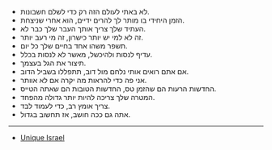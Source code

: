- לא באתי לעולם הזה רק כדי לשלם חשבונות.
- הזמן היחידי בו מותר לך להרים ידיים, הוא אחרי שניצחת.
- העתיד שלך צריך אותך העבר שלך כבר לא.
- זה לא למי יש יותר כישרון, זה מי רעב יותר.
- תשפר משהו אחד בחיים שלך כל יום.
- עדיף לנסות ולהיכשל, מאשר לא לנסות בכלל.
- תיצור את הגל בעצמך.
- אם אתם רואים אותי נלחם מול דוב, תתפללו בשביל הדוב.
- אני פה כדי להראות מה יקרה אם לא אוותר.
- החדשות הרעות הם שהזמן טס, החדשות הטובות הם שאתה הטייס.
- המטרה שלך צריכה להיות יותר גדולה מהפחד.
- צריך אומץ רב, כדי לעמוד לבד.
- אתה גם ככה חושב, אז תחשוב בגדול.

---

- [Unique Israel](https://www.instagram.com/unique_il/)
